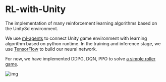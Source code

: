# RL-with-Unity
The implementation of many reinforcement learning algorithms based on the Unity3d environment.

We use [ml-agents](https://github.com/Unity-Technologies/ml-agents) to connect Unity game environment with learning algorithm based on python runtime. In the training and inference stage, we use [TensorFlow](https://github.com/tensorflow/tensorflow) to build our neural network.

For now, we have implemented DDPG, DQN, PPO to solve [a simple roller game](https://github.com/Unity-Technologies/ml-agents/blob/master/docs/Learning-Environment-Create-New.md).

![img](https://s1.ax1x.com/2018/12/20/Frnv4A.md.gif)